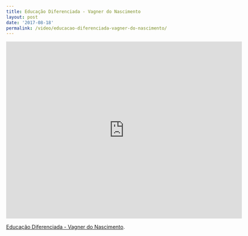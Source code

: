 ```yaml
---
title: Educação Diferenciada - Vagner do Nascimento
layout: post
date: '2017-08-18'
permalink: /video/educacao-diferenciada-vagner-do-nascimento/
---
```



<div class="ratio ratio-16x9"><iframe allowfullscreen="" class="youtube-field-player" frameborder="0" height="480" id="youtube-field-player" src="https://www.youtube.com/embed/FVc8G8IZCU4?wmode=opaque" title="Educação Diferenciada - Vagner do Nascimento" width="640"></iframe></div>

[Educação Diferenciada - Vagner do Nascimento](https://www.youtube.com/watch?v=FVc8G8IZCU4).

